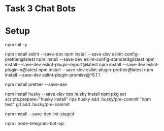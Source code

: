 # Task 3 Chat Bots

# Setup

npm init -y

npm install eslint --save-dev
npm install --save-dev eslint-config-prettier@latest
npm install --save-dev eslint-config-standard@latest
npm install --save-dev eslint-plugin-import@latest
npm install --save-dev eslint-plugin-n@latest
npm install --save-dev eslint-plugin-prettier@latest
npm install --save-dev eslint-plugin-promise@^6.1.1

npm install prettier --save-dev

npm install husky --save-dev
npx husky install
npm pkg set scripts.prepare="husky install"
npx husky add .husky/pre-commit "npm test"
git add .husky/pre-commit

npm install --save-dev lint-staged

npm i node-telegram-bot-api
